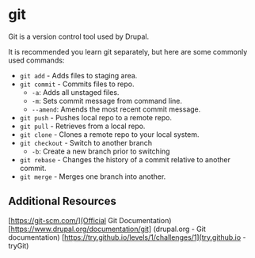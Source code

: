 # git

Git is a version control tool used by Drupal.

It is recommended you learn git separately, but here are some commonly used commands:

- `git add` - Adds files to staging area.
- `git commit` - Commits files to repo.
  - `-a`: Adds all unstaged files.
  - `-m`: Sets commit message from command line.
  - `--amend`: Amends the most recent commit message.
- `git push` - Pushes local repo to a remote repo.
- `git pull` - Retrieves from a local repo.
- `git clone` - Clones a remote repo to your local system.
- `git checkout` - Switch to another branch
  - `-b`: Create a new branch prior to switching
- `git rebase` - Changes the history of a commit relative to another commit.
- `git merge` - Merges one branch into another.


## Additional Resources
[https://git-scm.com/](Official Git Documentation)
[https://www.drupal.org/documentation/git] (drupal.org - Git documentation)
[https://try.github.io/levels/1/challenges/1](try.github.io - tryGit)
